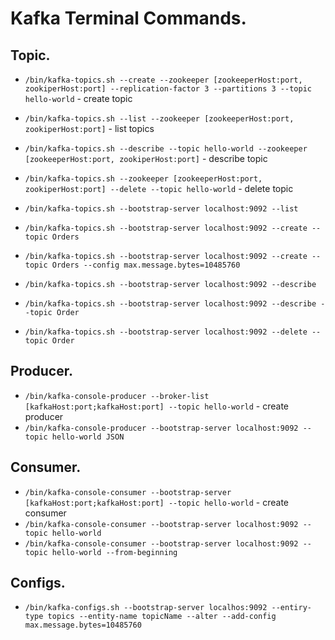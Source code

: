 # Kafka Terminal Commands.

## Topic.
* `/bin/kafka-topics.sh --create --zookeeper [zookeeperHost:port, zookiperHost:port] --replication-factor 3 --partitions 3 --topic hello-world` - create topic
* `/bin/kafka-topics.sh --list --zookeeper [zookeeperHost:port, zookiperHost:port]` - list topics
* `/bin/kafka-topics.sh --describe --topic hello-world --zookeeper [zookeeperHost:port, zookiperHost:port]` - describe topic
* `/bin/kafka-topics.sh --zookeeper [zookeeperHost:port, zookiperHost:port] --delete --topic hello-world` - delete topic

* `/bin/kafka-topics.sh --bootstrap-server localhost:9092 --list`
* `/bin/kafka-topics.sh --bootstrap-server localhost:9092 --create --topic Orders`
* `/bin/kafka-topics.sh --bootstrap-server localhost:9092 --create --topic Orders --config max.message.bytes=10485760`
* `/bin/kafka-topics.sh --bootstrap-server localhost:9092 --describe`
* `/bin/kafka-topics.sh --bootstrap-server localhost:9092 --describe --topic Order`
* `/bin/kafka-topics.sh --bootstrap-server localhost:9092 --delete --topic Order`

## Producer.
* `/bin/kafka-console-producer --broker-list [kafkaHost:port;kafkaHost:port] --topic hello-world` - create producer
* `/bin/kafka-console-producer --bootstrap-server localhost:9092 --topic hello-world JSON`

## Consumer.
* `/bin/kafka-console-consumer --bootstrap-server [kafkaHost:port;kafkaHost:port] --topic hello-world` - create consumer
* `/bin/kafka-console-consumer --bootstrap-server localhost:9092 --topic hello-world`
* `/bin/kafka-console-consumer --bootstrap-server localhost:9092 --topic hello-world --from-beginning`

## Configs.
* `/bin/kafka-configs.sh --bootstrap-server localhos:9092 --entiry-type topics --entity-name topicName --alter --add-config max.message.bytes=10485760`
